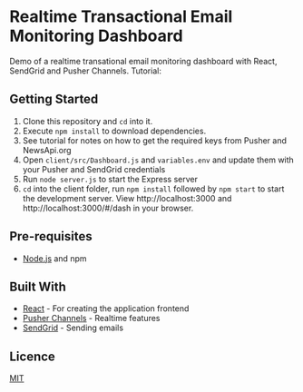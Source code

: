 # Realtime Transactional Email Monitoring Dashboard

Demo of a realtime transational email monitoring dashboard with React, SendGrid and Pusher Channels. Tutorial:

## Getting Started

1. Clone this repository and `cd` into it.
2. Execute `npm install` to download dependencies.
3. See tutorial for notes on how to get the required keys from Pusher and NewsApi.org
4. Open `client/src/Dashboard.js` and `variables.env` and update them with your Pusher and SendGrid credentials
5. Run `node server.js` to start the Express server
6. `cd` into the client folder, run `npm install` followed by `npm start` to start the development server. View http://localhost:3000 and http://localhost:3000/#/dash in your browser.

## Pre-requisites

- [Node.js](https://nodejs.org/en) and npm

## Built With

- [React](https://reactjs.org) - For creating the application frontend
- [Pusher Channels](https://pusher.com/docs) - Realtime features
- [SendGrid](https://sendgrid.com) - Sending emails

## Licence

[MIT](https://opensource.org/licenses/MIT)


